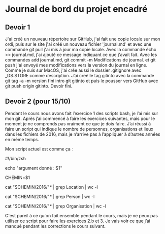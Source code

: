 # Journal de bord du projet encadré

## Devoir 1

J'ai créé un nouveau répertoire sur GitHub, j'ai fait une copie locale sur mon ordi, puis sur le site j'ai créé un nouveau fichier 'journal.md' et avec une commande git pull j'ai mis à jour ma copie locale. Avec la commande écho >> journal.md, j'ai ajouté ce message indiquant ce que j'avait fait. Avec les commandes add journal.md, git commit -m Modifications de journal. et git push j'ai envoyé mes modifications vers la version du journal en ligne. Comme je suis sur MacOS, j'ai crée aussi le dossier .gitignore avec _DS.STORE comme description. J’ai creé le tag gitinto avec la commande git tag -a -m version fini intro git gitinto et puis le pousser vers GitHub avec git push origin gitinto.
Devoir fini.

## Devoir 2 (pour 15/10)

Pendant le cours nous avons fait l’exercice 1 des scripts bash, je l’ai mis sur mon git. Après j’ai commencé à faire les exercices suivantes, mais pour le moment je ne comprends pas vraiment ce que je dois faire. J’ai réussi à faire un script qui indique le nombre de personnes, organisations et lieux dans les fichiers de 2016, mais je n’arrive pas à l’appliquer à  d’autres années en même temps. 

Mon script actuel est comme ça :

#!/bin/zsh

echo "argument donné : $1"

CHEMIN=$1

cat "$CHEMIN/2016/"* | grep Location | wc -l

cat "$CHEMIN/2016/"* | grep Person | wc -l

cat "$CHEMIN/2016/"* | grep Organisation | wc -l

C'est pareil à ce qu'on fait ensemble pendant le cours, mais je ne peux pas utiliser ce script pour faire les exercices 2.b et 3. Je vais voir ce que j’ai manqué pendant les corrections le cours suivant.
